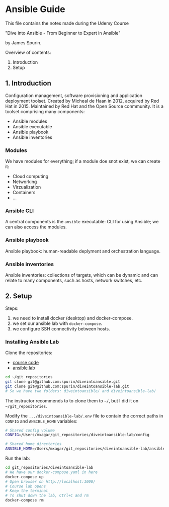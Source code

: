 # Ansible Guide

This file contains the notes made during the Udemy Course

"Dive into Ansible - From Beginner to Expert in Ansible"

by James Spurin.

Overview of contents:
1. Introduction
2. Setup

## 1. Introduction

Configuration management, software provisioning and application deployment toolset.
Created by Micheal de Haan in 2012, acquired by Red Hat in 2015.
Maintained by Red Hat and the Open Source conmmunity.
It is a toolset comprising many components:
- Ansible modules
- Ansible executable
- Ansible playbook
- Ansible inventories

### Modules
We have modules for everything; if a module doe snot exist, we can create it:
- Cloud computing
- Networking
- Virzualization
- Containers
- ...

### Ansible CLI
A central components is the `ansible` executable: CLI for using Ansible; we can also access the modules.


### Ansible playbook
Ansible playbook: human-readable deplyment and orchestration language.

### Ansible inventories
Ansible inventories: collections of targets, which can be dynamic and can relate to many components, such as hosts, network switches, etc.

## 2. Setup

Steps:
1. we need to install docker (desktop) and docker-compose.
2. we set our ansible lab with `docker-compose`.
3. we configure SSH connectivity between hosts.

### Installing Ansible Lab

Clone the repositories:
- [course code](https://github.com/spurin/diveintoansible)
- [ansible lab](https://github.com/spurin/diveintoansible-lab)

```bash
cd ~/git_repositories
git clone git@github.com:spurin/diveintoansible.git
git clone git@github.com:spurin/diveintoansible-lab.git
# So we have two folders: diveintoansible/ and diveintoansible-lab/
```

The instructor recommends to to clone them to `~/`, but I did it on `~/git_repositories`.

Modify the `.../diveintoansible-lab/.env` file to contain the correct paths in `CONFIG` and `ANSIBLE_HOME` variables:

```bash
# Shared config volume
CONFIG=/Users/mxagar/git_repositories/diveintoansible-lab/config

# Shared home directories
ANSIBLE_HOME=/Users/mxagar/git_repositories/diveintoansible-lab/ansible_home
```

Run the lab:

```bash
cd git_repositories/diveintoansible-lab
# We have our docker-compose.yaml in here
docker-compose up
# Open browser on http://localhost:1000/
# Course lab opens
# Keep the terminal
# To shut down the lab, Ctrl+C and rm
docker-compose rm
```


